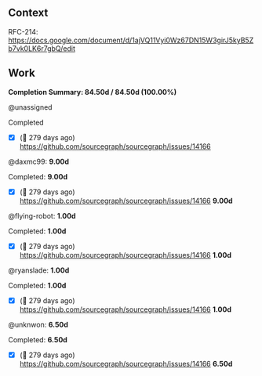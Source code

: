 ## Context

RFC-214: https://docs.google.com/document/d/1ajVQ11Vyi0Wz67DN15W3girJ5kyB5Zb7vk0LK6r7gbQ/edit

## Work

<!-- BEGIN WORK -->
__Completion Summary: 84.50d / 84.50d (100.00%)__

<!-- BEGIN ASSIGNEE:  -->
@unassigned


Completed
- [x] (🏁 279 days ago) https://github.com/sourcegraph/sourcegraph/issues/14166 
<!-- END ASSIGNEE -->

<!-- BEGIN ASSIGNEE: daxmc99 -->
@daxmc99: __9.00d__


Completed: __9.00d__
- [x] (🏁 279 days ago) https://github.com/sourcegraph/sourcegraph/issues/14166  __9.00d__
<!-- END ASSIGNEE -->

<!-- BEGIN ASSIGNEE: flying-robot -->
@flying-robot: __1.00d__


Completed: __1.00d__
- [x] (🏁 279 days ago) https://github.com/sourcegraph/sourcegraph/issues/14166  __1.00d__
<!-- END ASSIGNEE -->

<!-- BEGIN ASSIGNEE: ryanslade -->
@ryanslade: __1.00d__


Completed: __1.00d__
- [x] (🏁 279 days ago) https://github.com/sourcegraph/sourcegraph/issues/14166  __1.00d__
<!-- END ASSIGNEE -->

<!-- BEGIN ASSIGNEE: unknwon -->
@unknwon: __6.50d__


Completed: __6.50d__
- [x] (🏁 279 days ago) https://github.com/sourcegraph/sourcegraph/issues/14166  __6.50d__
<!-- END ASSIGNEE -->
<!-- END WORK -->
